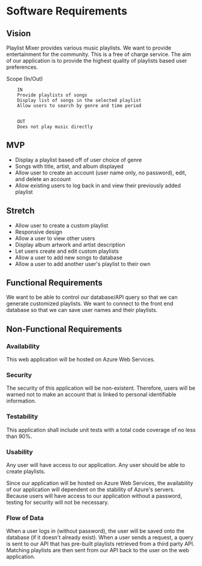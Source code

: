 # Software Requirements
## Vision
Playlist Mixer provides various music playlists. We want to provide entertainment for the community. This is a free of charge service. The aim of our application is to provide the highest quality of playlists based user preferences.

Scope (In/Out)

        IN
        Provide playlists of songs
        Display list of songs in the selected playlist
        Allow users to search by genre and time period
        
        
        OUT
        Does not play music directly

## MVP
- Display a playlist based off of user choice of genre
- Songs with title, artist, and album displayed
- Allow user to create an account (user name only, no password), edit, and delete an account
- Allow existing users to log back in and view their previously added playlist

## Stretch
- Allow user to create a custom playlist
- Responsive design
- Allow a user to view other users
- Display album artwork and artist description
- Let users create and edit custom playlists
- Allow a user to add new songs to database
- Allow a user to add another user's playlist to their own

## Functional Requirements
We want to be able to control our database/API query so that we can 
generate customized playlists. We want to connect to the front end database 
so that we can save user names and their playlists.

## Non-Functional Requirements

### Availability
This web application will be hosted on Azure Web Services.

### Security
The security of this application will be non-existent. Therefore, users will be warned not to make an account that is linked to personal identifiable information.

### Testability
This application shall include unit tests with a total code coverage of no less than 90%.

### Usability
Any user will have access to our application. Any user should be able to create playlists.

Since our application will be hosted on Azure Web Services, the availability of our application will dependent on the stability of Azure's servers. Because users will have access to our application without a password, testing for security will not be necessary.

### Flow of Data
When a user logs in (without password), the user will be saved onto the database (if it doesn't already exist). When a user sends a request, a query is sent to our API that has pre-built playlists retrieved from a third party API. Matching playlists are then sent from our API back to the user on the web application.
